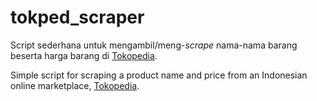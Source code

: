 # tokped_scraper

Script sederhana untuk mengambil/meng-*scrape* nama-nama barang beserta harga barang di [Tokopedia](tokopedia.com). 

Simple script for scraping a product name and price from an Indonesian online marketplace, [Tokopedia](tokopedia.com).